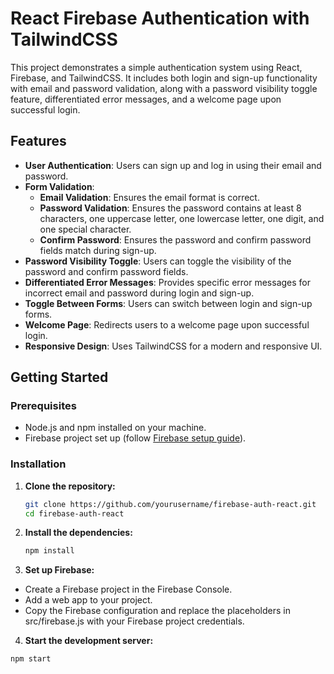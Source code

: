 # React Firebase Authentication with TailwindCSS

This project demonstrates a simple authentication system using React, Firebase, and TailwindCSS. It includes both login and sign-up functionality with email and password validation, along with a password visibility toggle feature, differentiated error messages, and a welcome page upon successful login.

## Features

- **User Authentication**: Users can sign up and log in using their email and password.
- **Form Validation**:
  - **Email Validation**: Ensures the email format is correct.
  - **Password Validation**: Ensures the password contains at least 8 characters, one uppercase letter, one lowercase letter, one digit, and one special character.
  - **Confirm Password**: Ensures the password and confirm password fields match during sign-up.
- **Password Visibility Toggle**: Users can toggle the visibility of the password and confirm password fields.
- **Differentiated Error Messages**: Provides specific error messages for incorrect email and password during login and sign-up.
- **Toggle Between Forms**: Users can switch between login and sign-up forms.
- **Welcome Page**: Redirects users to a welcome page upon successful login.
- **Responsive Design**: Uses TailwindCSS for a modern and responsive UI.

## Getting Started

### Prerequisites

- Node.js and npm installed on your machine.
- Firebase project set up (follow [Firebase setup guide](https://firebase.google.com/docs/web/setup)).

### Installation

1. **Clone the repository:**
   ```bash
   git clone https://github.com/yourusername/firebase-auth-react.git
   cd firebase-auth-react
2. **Install the dependencies:**
   ```bash
   npm install
3. **Set up Firebase:**

- Create a Firebase project in the Firebase Console.
- Add a web app to your project.
- Copy the Firebase configuration and replace the placeholders in src/firebase.js with your Firebase project credentials.
  
4. **Start the development server:**
  ```bash
  npm start

